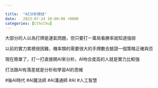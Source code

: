 ```yaml
---

title:  "AI分析牌技"
date:   2023-07-24 10:00:00 +0800
categories: [Cthulhu]
---
```


大部分的人以為打牌是運氣問題，但只要打一萬局看勝率就知道強弱

以前的實力累積很困難，機率類的需要很大的手牌數去驗證一個策略正確與否

現在簡單了，打一打直接開AI來分析，AI吻合度高的人就是實力比較強

打法跟AI有落差就是分析和學習AI的思維

#後AI時代 #AI魔法師 #AI溝通師 #AI #人工智慧